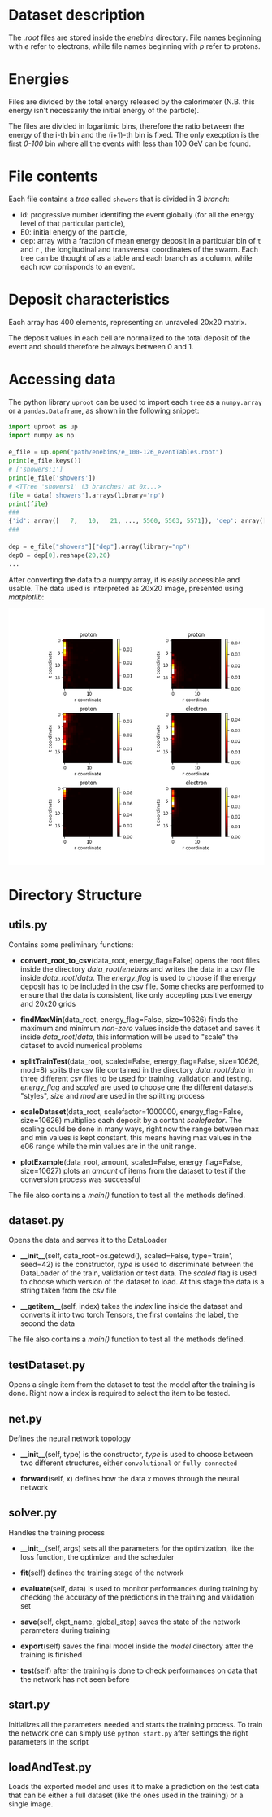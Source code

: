 # Dataset description
The _.root_ files are stored inside the _enebins_ directory. File names beginning with _e_ refer to electrons, while file names beginning with _p_ refer to protons.

# Energies
Files are divided by the total energy released by the calorimeter (N.B. this energy isn't necessarily the initial energy of the particle).

The files are divided in logaritmic bins, therefore the ratio between the energy of the i-th bin and the (i+1)-th bin is fixed.
The only execption is the first _0-100_ bin where all the events with less than 100 GeV can be found.

# File contents
Each file contains a _tree_ called `showers` that is divided in 3 _branch_:
- id: progressive number identifing the event globally (for all the energy level of that particular particle),
- E0: initial energy of the particle,
- dep: array with a fraction of mean energy deposit in a particular bin of `t` and `r` , the longitudinal and transversal coordinates of the swarm.
Each tree can be thought of as a table and each branch as a column, while each row corrisponds to an event.

# Deposit characteristics
Each array has 400 elements, representing an unraveled 20x20 matrix.

The deposit values in each cell are normalized to the total deposit of the event and should therefore be always between 0 and 1.

# Accessing data
The python library `uproot` can be used to import each `tree` as a `numpy.array` or a `pandas.Dataframe`, as shown in the following snippet: 
```python
import uproot as up
import numpy as np

e_file = up.open("path/enebins/e_100-126_eventTables.root")
print(e_file.keys()) 
# ['showers;1']
print(e_file['showers']) 
# <TTree 'showers1' (3 branches) at 0x...>
file = data['showers'].arrays(library='np') 
print(file)
###
{'id': array([   7,   10,   21, ..., 5560, 5563, 5571]), 'dep': array([array([3.30298914e-04, 0.00000000e+00, 0.00000000e+00, 0.00000000e+00, ..., 0.00000000e+00])], dtype=object), 'E0': array([0.00000000e+00, 3.86190308e+02, 0.00000000e+00, ..., 1.63907128e+06, 1.63907128e+06, 1.63907128e+06])}
###

dep = e_file["showers"]["dep"].array(library="np")
dep0 = dep[0].reshape(20,20) 
...
```
After converting the data to a numpy array, it is easily accessible and usable. The data used is interpreted as 20x20 image, presented using _matplotlib_:

![image info](./img/Figure_1.png)

# Directory Structure

## utils.py

Contains some preliminary functions:

- __convert_root_to_csv__(data_root, energy_flag=False) opens the root files inside the directory _data\_root_/_enebins_ and writes the data in a csv file inside _data\_root_/_data_. The _energy\_flag_ is used to choose if the energy deposit has to be included in the csv file. Some checks are performed to ensure that the data is consistent, like only accepting positive energy and 20x20 grids

- __findMaxMin__(data_root, energy_flag=False, size=10626) finds the maximum and minimum _non-zero_ values inside the dataset and saves it inside _data\_root_/_data_, this information will be used to "scale" the dataset to avoid numerical problems

- __splitTrainTest__(data_root, scaled=False, energy_flag=False, size=10626, mod=8) splits the csv file contained in the directory _data\_root_/_data_ in three different csv files to be used for training, validation and testing. _energy\_flag_ and _scaled_ are used to choose one the different datasets "styles", _size_ and _mod_ are used in the splitting process

- __scaleDataset__(data_root, scalefactor=1000000, energy_flag=False, size=10626) multiplies each deposit by a contant _scalefactor_. The scaling could be done in many ways, right now the range between max and min values is kept constant, this means having max values in the e06 range while the min values are in the unit range.

- __plotExample__(data_root, amount, scaled=False, energy_flag=False, size=10627) plots an _amount_ of items from the dataset to test if the conversion process was successful

The file also contains a _main()_ function to test all the methods defined.

## dataset.py 

Opens the data and serves it to the DataLoader

- __\_\_init\_\___(self, data_root=os.getcwd(), scaled=False, type='train', seed=42) is the constructor, _type_ is used to discriminate between the DataLoader of the train, validation or test data. The _scaled_ flag is used to choose which version of the dataset to load. At this stage the data is a string taken from the csv file

- __\_\_getitem\_\___(self, index) takes the _index_ line inside the dataset and converts it into two torch Tensors, the first contains the label, the second the data

The file also contains a _main()_ function to test all the methods defined.

## testDataset.py

Opens a single item from the dataset to test the model after the training is done. Right now a index is required to select the item to be tested.

## net.py

Defines the neural network topology

- __\_\_init\_\___(self, type) is the constructor, _type_ is used to choose between two different structures, either `convolutional` or `fully connected`

- __forward__(self, x) defines how the data _x_ moves through the neural network

## solver.py

Handles the training process

- __\_\_init\_\___(self, args) sets all the parameters for the optimization, like the loss function, the optimizer and the scheduler

- __fit__(self) defines the training stage of the network

- __evaluate__(self, data) is used to monitor performances during training by checking the accuracy of the predictions in the training and validation set

- __save__(self, ckpt_name, global_step) saves the state of the network parameters during training

- __export__(self) saves the final model inside the _model_ directory after the training is finished

- __test__(self) after the training is done to check performances on data that the network has not seen before

## start.py

Initializes all the parameters needed and starts the training process. To train the network one can simply use `python start.py` after settings the right parameters in the script

## loadAndTest.py

Loads the exported model and uses it to make a prediction on the test data that can be either a full dataset (like the ones used in the training) or a single image.